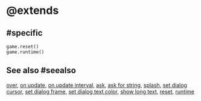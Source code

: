 # @extends

## #specific

```cards
game.reset()
game.runtime()
```

## See also #seealso

[over](/reference/game/over), [on update](/reference/game/on-update), [on update interval](/reference/game/on-update-interval), [ask](/reference/game/ask), [ask for string](/reference/game/ask-for-string), [splash](/reference/game/splash), [set dialog cursor](/reference/game/set-dialog-cursor), [set dialog frame](/reference/game/set-dialog-frame), [set dialog text color](/reference/game/set-dialog-text-color), [show long text](/reference/game/show-long-text), [reset](/reference/game/reset), [runtime](/reference/game/runtime)